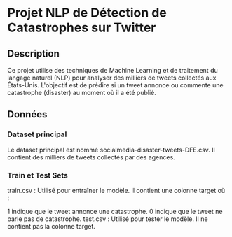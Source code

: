# Projet NLP de Détection de Catastrophes sur Twitter
## Description
Ce projet utilise des techniques de Machine Learning et de traitement du langage naturel (NLP) pour analyser des milliers de tweets collectés aux États-Unis. L'objectif est de prédire si un tweet annonce ou commente une catastrophe (disaster) au moment où il a été publié.

## Données
### Dataset principal
Le dataset principal est nommé socialmedia-disaster-tweets-DFE.csv. Il contient des milliers de tweets collectés par des agences.

### Train et Test Sets
train.csv : Utilisé pour entraîner le modèle. Il contient une colonne target où :

1 indique que le tweet annonce une catastrophe.
0 indique que le tweet ne parle pas de catastrophe.
test.csv : Utilisé pour tester le modèle. Il ne contient pas la colonne target.
